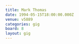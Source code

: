 ```yaml
---
title: Mark Thomas
date: 1994-05-15T18:00:00.000Z
venue: v5889
categories: gig
board: 8
layout: gig
---
```


